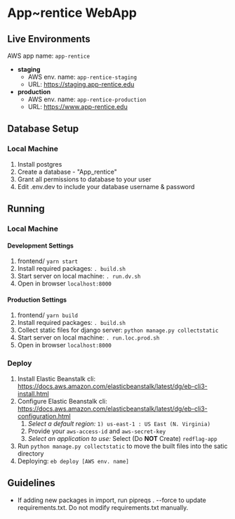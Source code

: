 # App~rentice WebApp

## Live Environments
AWS app name: `app-rentice`
- **staging**
  - AWS env. name: `app-rentice-staging`
  - URL: https://staging.app-rentice.edu
- **production**
  - AWS env. name: `app-rentice-production`
  - URL: https://www.app-rentice.edu

## Database Setup
### Local Machine
1. Install postgres
2. Create a database - "App_rentice"
3. Grant all permissions to database to your user
4. Edit .env.dev to include your database username & password

## Running
### Local Machine
#### Development Settings 

1. frontend/ `yarn start`
2. Install required packages: `. build.sh`
3. Start server on local machine: `. run.dv.sh`
4. Open in browser `localhost:8000`

#### Production Settings 

1. frontend/ `yarn build`
2. Install required packages: `. build.sh`
3. Collect static files for django server: `python manage.py collectstatic`
4. Start server on local machine: `. run.loc.prod.sh`
5. Open in browser `localhost:8000`

### Deploy
1. Install Elastic Beanstalk cli: https://docs.aws.amazon.com/elasticbeanstalk/latest/dg/eb-cli3-install.html
2. Configure Elastic Beanstalk cli: https://docs.aws.amazon.com/elasticbeanstalk/latest/dg/eb-cli3-configuration.html
    1. *Select a default region:* `1) us-east-1 : US East (N. Virginia)`
    2. Provide your `aws-access-id` and `aws-secret-key`
    3. *Select an application to use:* Select (Do **NOT** Create) `redflag-app`
3. Run `python manage.py collectstatic` to move the built files into the satic directory
4. Deploying: `eb deploy [AWS env. name]`

## Guidelines
- If adding new packages in import, run pipreqs . --force to update requirements.txt. Do not modify requirements.txt manually.
